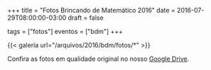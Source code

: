 +++
title = "Fotos Brincando de Matemático 2016"
date = 2016-07-29T08:00:00-03:00
draft = false

tags = ["fotos"]
eventos = ["bdm"]
+++

{{< galeria url="/arquivos/2016/bdm/fotos/*" >}}

Confira as fotos em qualidade original no nosso [Google Drive](https://drive.google.com/drive/folders/1r3yl2-kQ2f56yUeqT5_HUu7vq9-OaAcN?usp=sharing).
